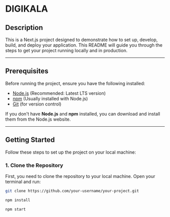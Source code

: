 # DIGIKALA

## Description

This is a Next.js project designed to demonstrate how to set up, develop, build, and deploy your application. This README will guide you through the steps to get your project running locally and in production.

---

## Prerequisites

Before running the project, ensure you have the following installed:

- [Node.js](https://nodejs.org/) (Recommended: Latest LTS version)
- [npm](https://www.npmjs.com/) (Usually installed with Node.js)
- [Git](https://git-scm.com/) (for version control)

If you don't have **Node.js** and **npm** installed, you can download and install them from the Node.js website.

---

## Getting Started

Follow these steps to set up the project on your local machine:

### 1. Clone the Repository

First, you need to clone the repository to your local machine. Open your terminal and run:

```bash
git clone https://github.com/your-username/your-project.git
```
```bash
npm install
```
```bash
npm start
```

